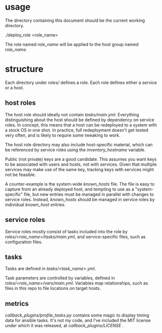 # usage

The directory containing this document should be the current working directory.

  ./deploy_role &lt;role_name&gt;

The role named *role_name* will be applied to the host group named *role_name*.

# structure

Each directory under *roles/* defines a role.  Each role defines either a
service or a host.  

## host roles

The host role should ideally not contain *tasks/main.yml*.  Everything
distinguishing about the host should be defined by dependency on service roles.
In concept, this means that a host can be redeployed to a system with a stock
OS in one shot.  In practice, full redeployment doesn't get tested very often,
and is likely to require some tweaking to work.

The host role directory may also include host-specific material, which can be
referenced by service roles using the *inventory_hostname* variable.

Public (not private) keys are a good candidate.  This assumes you want keys
to be associated with users and hosts, not with services.  Given that
multiple services may make use of the same key, tracking keys with services
might not be feasible.

A counter-example is the system-wide *known_hosts* file.  The file is easy to
capture from an already deployed host, and tempting to use as a
"system-specific" file, but new entries must be managed in parallel with
changes to service roles.  Instead, *known_hosts* should be managed in service
roles by individual *known_host* entries.

## service roles

Service roles mostly consist of tasks included into the role by
*roles/&lt;role_name&gt;/tasks/main.yml*, and service-specific files, such as
configuration files.

## tasks

Tasks are defined in *tasks/&lt;task_name&gt;.yml*.

Task parameters are controlled by variables, defined in
*roles/&lt;role_name&gt;/vars/main.yml*.  Variables map relationships, such as
files in this repo to file locations on target hosts.

## metrics

*callback_plugins/profile_tasks.py* contains some magic to display timing
data for ansible tasks.  It's not my code, and I've included the MIT license
under which it was released, at *callback_plugins/LICENSE* .
